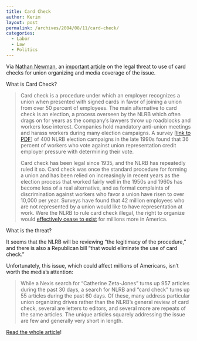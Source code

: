```yaml
---
title: Card Check
author: Kerim
layout: post
permalink: /archives/2004/08/11/card-check/
categories:
  - Labor
  - Law
  - Politics
---
```

Via <a href="http://www.nathannewman.org/log/archives/001812.shtml" onclick="_gaq.push(['_trackEvent', 'outbound-article', 'http://www.nathannewman.org/log/archives/001812.shtml', 'Nathan Newman']);" >Nathan Newman</a>, an <a href="http://www.ilcaonline.org/modules.php?op=modload&#038;name=News&#038;file=article&#038;sid=312" onclick="_gaq.push(['_trackEvent', 'outbound-article', 'http://www.ilcaonline.org/modules.php?op=modload&name=News&file=article&sid=312', 'important article']);" >important article</a> on the legal threat to use of card checks for union organizing and media coverage of the issue.

What is Card Check?

> Card check is a procedure under which an employer recognizes a union when presented with signed cards in favor of joining a union from over 50 percent of employees. The main alternative to card check is an election, a process overseen by the NLRB which often drags on for years as the company&#8217;s lawyers throw up roadblocks and workers lose interest. Companies hold mandatory anti-union meetings and harass workers during many election campaigns. A survey [<a href="http://www.ustdrc.gov/research/bronfenbrenner.pdf" onclick="_gaq.push(['_trackEvent','download','http://www.ustdrc.gov/research/bronfenbrenner.pdf']);" >link to PDF</a>] of 400 NLRB election campaigns in the late 1990s found that 36 percent of workers who vote against union representation credit employer pressure with determining their vote.
> 
> Card check has been legal since 1935, and the NLRB has repeatedly ruled it so. Card check was once the standard procedure for forming a union and has been relied on increasingly in recent years as the election process that worked fairly well in the 1950s and 1960s has become less of a real alternative, and as formal complaints of discrimination against workers who favor a union have risen to over 10,000 per year. Surveys have found that 42 million employees who are not represented by a union would like to have representation at work. Were the NLRB to rule card check illegal, the right to organize would <a href="http://www.thenation.com/doc.mhtml?i=20020624&#038;s=rogers&#038;c=1" onclick="_gaq.push(['_trackEvent', 'outbound-article', 'http://www.thenation.com/doc.mhtml?i=20020624&s=rogers&c=1', 'effectively cease to exist']);" >effectively cease to exist</a> for millions more in America.

What is the threat?

It seems that the NLRB will be reviewing &#8220;the legitimacy of the procedure,&#8221; and there is also a Republican bill &#8220;that would eliminate the use of card check.&#8221;

Unfortunately, this issue, which could affect millions of Americans, isn&#8217;t worth the media&#8217;s attention:

> While a Nexis search for &#8220;Catherine Zeta-Jones&#8221; turns up 957 articles during the past 30 days, a search for NLRB and &#8220;card check&#8221; turns up 55 articles during the past 60 days. Of these, many address particular union organizing drives rather than the NLRB&#8217;s general review of card check, several are letters to editors, and several more are repeats of the same articles. The unique articles squarely addressing the issue are few and generally very short in length.

<a href="http://www.ilcaonline.org/modules.php?op=modload&#038;name=News&#038;file=article&#038;sid=312" onclick="_gaq.push(['_trackEvent', 'outbound-article', 'http://www.ilcaonline.org/modules.php?op=modload&name=News&file=article&sid=312', 'Read the whole article']);" >Read the whole article</a>!

